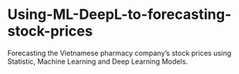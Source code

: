 # Using-ML-DeepL-to-forecasting-stock-prices
 Forecasting the Vietnamese pharmacy  company’s stock prices using Statistic,  Machine Learning and Deep Learning  Models.
